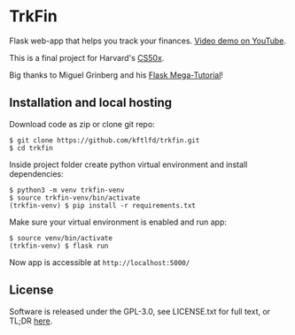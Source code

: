 # TrkFin

Flask web-app that helps you track your finances. [Video demo on YouTube](https://www.youtube.com/watch?v=SRaubLMJzj0).

This is a final project for Harvard's [CS50x](https://cs50.harvard.edu/x/2022/).

Big thanks to Miguel Grinberg and his [Flask Mega-Tutorial](https://blog.miguelgrinberg.com/post/the-flask-mega-tutorial-part-i-hello-world)!


## Installation and local hosting

Download code as zip or clone git repo:
```
$ git clone https://github.com/kftlfd/trkfin.git
$ cd trkfin
```

Inside project folder create python virtual environment and install dependencies:
```
$ python3 -m venv trkfin-venv
$ source trkfin-venv/bin/activate
(trkfin-venv) $ pip install -r requirements.txt
```

Make sure your virtual environment is enabled and run app:
```
$ source venv/bin/activate
(trkfin-venv) $ flask run
```

Now app is accessible at `http://localhost:5000/`



## License

Software is released under the GPL-3.0, see LICENSE.txt for full text, or TL;DR [here](https://gist.github.com/kn9ts/cbe95340d29fc1aaeaa5dd5c059d2e60).
